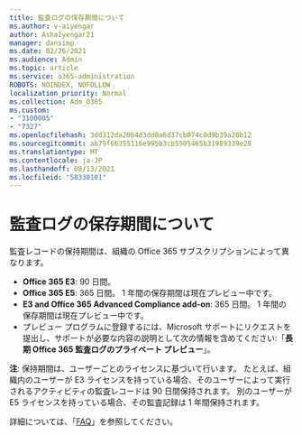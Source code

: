 ```yaml
---
title: 監査ログの保存期間について
ms.author: v-aiyengar
author: AshaIyengar21
manager: dansimp
ms.date: 02/26/2021
ms.audience: Admin
ms.topic: article
ms.service: o365-administration
ROBOTS: NOINDEX, NOFOLLOW
localization_priority: Normal
ms.collection: Adm_O365
ms.custom:
- "3100005"
- "7327"
ms.openlocfilehash: 3dd312da2064d3dd0a6d37cb074c0d9b39a20b12
ms.sourcegitcommit: ab75f66355116e995b3cb5505465b31989339e28
ms.translationtype: MT
ms.contentlocale: ja-JP
ms.lasthandoff: 08/13/2021
ms.locfileid: "58330101"
---
```

# <a name="about-audit-logs-retention-periods"></a>監査ログの保存期間について

監査レコードの保持期間は、組織の Office 365 サブスクリプションによって異なります。

- **Office 365 E3**: 90 日間。
- **Office 365 E5**: 365 日間。 1 年間の保存期間は現在プレビュー中です。
- **E3 and Office 365 Advanced Compliance add-on**: 365 日間。 1 年間の保存期間は現在プレビュー中です。
- プレビュー プログラムに登録するには、Microsoft サポートにリクエストを提出し、サポートが必要な内容の説明として次の情報を含めてください:「**長期 Office 365 監査ログのプライベート プレビュー**」。

**注**: 保持期間は、ユーザーごとのライセンスに基づいて行います。 たとえば、組織内のユーザーが E3 ライセンスを持っている場合、そのユーザーによって実行されるアクティビティの監査レコードは 90 日間保持されます。 別のユーザーが E5 ライセンスを持っている場合、その監査記録は 1 年間保持されます。

詳細については、「[FAQ](https://go.microsoft.com/fwlink/?linkid=2115336)」を参照してください。